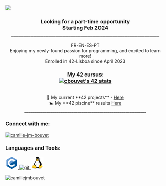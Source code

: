 <img src="https://i.postimg.cc/fbKD2Qbh/fractol.png"></img>

<h3 align="center">Looking for a part-time opportunity<br>Starting Feb 2024<br>
____________________________________________________________<br></h3>

<p align="center">FR-EN-ES-PT<br>
  Enjoying my newly-found passion for programming, and excited to learn more!<br>
  Enrolled in 42-Lisboa since April 2023<br></p>

<h3 align="center">My 42 cursus:<br><a href="https://github.com/oakoudad/badge42"><img src="https://badge.mediaplus.ma/kettlebells/cbouvet?1337Badge=off&UM6P=off" alt="cbouvet's 42 stats" /></a></h3>

<p align="center"><br>📄 My current **42 projects** - <a href="https://github.com/CamilleJMBouvet/Common-Core-42-Lisboa">Here</a><br>
  🏊 My **42 piscine** results
<a href="https://github.com/CamilleJMBouvet/Piscine-42-Lisboa/blob/main/README.md">Here</a><br>
____________________________________________________________</p>

<h3 align="left">Connect with me:</h3>
<p align="left">
<a href="https://linkedin.com/in/camille-jm-bouvet" target="blank"><img align="center" src="https://raw.githubusercontent.com/rahuldkjain/github-profile-readme-generator/master/src/images/icons/Social/linked-in-alt.svg" alt="camille-jm-bouvet" height="30" width="40" /></a>
</p>

<h3 align="left">Languages and Tools:</h3>
<p align="left"> <a href="https://www.cprogramming.com/" target="_blank" rel="noreferrer"> <img src="https://raw.githubusercontent.com/devicons/devicon/master/icons/c/c-original.svg" alt="c" width="40" height="40"/> </a> <a href="https://git-scm.com/" target="_blank" rel="noreferrer"> <img src="https://www.vectorlogo.zone/logos/git-scm/git-scm-icon.svg" alt="git" width="40" height="40"/> </a> <a href="https://www.linux.org/" target="_blank" rel="noreferrer"> <img src="https://raw.githubusercontent.com/devicons/devicon/master/icons/linux/linux-original.svg" alt="linux" width="40" height="40"/> </a> </p>

<p><img align="center" src="https://github-readme-streak-stats.herokuapp.com/?user=camillejmbouvet&" alt="camillejmbouvet" /></p>
